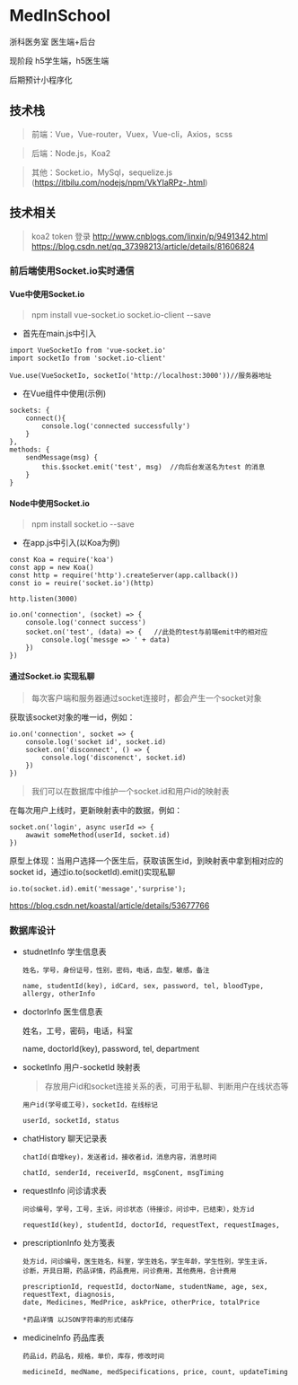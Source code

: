 # MedInSchool

浙科医务室 医生端+后台

现阶段 h5学生端，h5医生端

后期预计小程序化
## 技术栈

>前端：Vue，Vue-router，Vuex，Vue-cli，Axios，scss

>后端：Node.js，Koa2

>其他：Socket.io，MySql，sequelize.js (https://itbilu.com/nodejs/npm/VkYIaRPz-.html)

## 技术相关

> koa2 token 登录 http://www.cnblogs.com/linxin/p/9491342.html  
https://blog.csdn.net/qq_37398213/article/details/81606824

### 前后端使用Socket.io实时通信

#### Vue中使用Socket.io

>npm install vue-socket.io socket.io-client --save

- 首先在main.js中引入
```
import VueSocketIo from 'vue-socket.io'
import socketIo from 'socket.io-client'

Vue.use(VueSocketIo, socketIo('http://localhost:3000'))//服务器地址
```
- 在Vue组件中使用(示例)
```
sockets: {
    connect(){
        console.log('connected successfully')
    }
},
methods: {
    sendMessage(msg) {
        this.$socket.emit('test', msg)  //向后台发送名为test 的消息
    }
}
```
#### Node中使用Socket.io

> npm install socket.io --save

- 在app.js中引入(以Koa为例)
```
const Koa = require('koa')
const app = new Koa()
const http = require('http').createServer(app.callback())
const io = reuire('socket.io')(http)

http.listen(3000)

io.on('connection', (socket) => {
    console.log('connect success')
    socket.on('test', (data) => {   //此处的test与前端emit中的相对应
        console.log('messge => ' + data)
    })
})
```

#### 通过Socket.io 实现私聊

>每次客户端和服务器通过socket连接时，都会产生一个socket对象

获取该socket对象的唯一id，例如：
```
io.on('connection', socket => {
    console.log('socket id', socket.id)
    socket.on('disconnect', () => {
        console.log('disconenct', socket.id)
    })
})
```
>我们可以在数据库中维护一个socket.id和用户id的映射表

在每次用户上线时，更新映射表中的数据，例如：
```
socket.on('login', async userId => {
    awawit someMethod(userId, socket.id)
})
```
原型上体现：当用户选择一个医生后，获取该医生id，到映射表中拿到相对应的socket id，通过io.to(socketId).emit()实现私聊
```
io.to(socket.id).emit('message','surprise'); 
```
https://blog.csdn.net/koastal/article/details/53677766


### 数据库设计

- studnetInfo 学生信息表

  ```
  姓名，学号，身份证号，性别，密码，电话，血型，敏感，备注

  name, studentId(key), idCard, sex, password, tel, bloodType, allergy, otherInfo
  ```
- doctorInfo 医生信息表

  姓名，工号，密码，电话，科室

  name, doctorId(key), password, tel, department

- socketInfo 用户-socketId 映射表
  > 存放用户id和socket连接关系的表，可用于私聊、判断用户在线状态等

  ```
  用户id(学号或工号)，socketId，在线标记

  userId, socketId, status  
  ```
- chatHistory 聊天记录表
  ```
  chatId(自增key)，发送者id，接收者id，消息内容，消息时间
  
  chatId, senderId, receiverId, msgConent, msgTiming
  ```
  
- requestInfo 问诊请求表

  ```
  问诊编号，学号，工号，主诉，问诊状态（待接诊，问诊中，已结束），处方id
    
  requestId(key), studentId, doctorId, requestText, requestImages, 
  ```

- prescriptionInfo 处方笺表

  ```
  处方id，问诊编号，医生姓名，科室，学生姓名，学生年龄，学生性别，学生主诉，
  诊断，开具日期，药品详情，药品费用，问诊费用，其他费用，合计费用
  
  prescriptionId, requestId, doctorName, studentName, age, sex, requestText, diagnosis, 
  date, Medicines, MedPrice, askPrice, otherPrice, totalPrice
  
  *药品详情 以JSON字符串的形式储存
  ```
 
- medicineInfo 药品库表
  ```
  药品id，药品名，规格，单价，库存，修改时间
  
  medicineId, medName, medSpecifications, price, count, updateTiming
  ```
